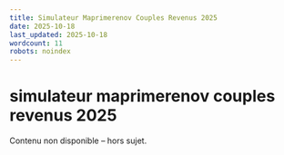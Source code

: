 ```yaml
---
title: Simulateur Maprimerenov Couples Revenus 2025
date: 2025-10-18
last_updated: 2025-10-18
wordcount: 11
robots: noindex
---
```


# simulateur maprimerenov couples revenus 2025

Contenu non disponible – hors sujet.